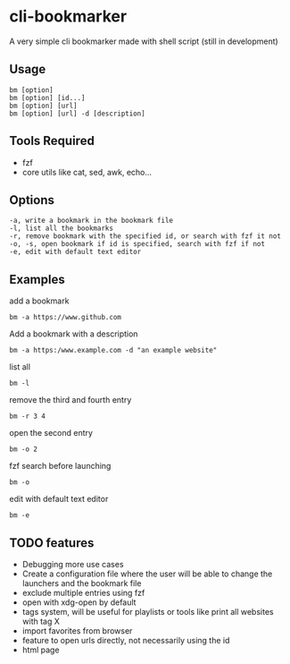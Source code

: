 # cli-bookmarker
A very simple cli bookmarker made with shell script (still in development)

## Usage
```
bm [option]
bm [option] [id...]
bm [option] [url]
bm [option] [url] -d [description] 
```

## Tools Required
* fzf
* core utils like cat, sed, awk, echo...

## Options
```
-a, write a bookmark in the bookmark file
-l, list all the bookmarks
-r, remove bookmark with the specified id, or search with fzf it not
-o, -s, open bookmark if id is specified, search with fzf if not 
-e, edit with default text editor
```

## Examples

add a bookmark
```
bm -a https://www.github.com
```
Add a bookmark with a description
```
bm -a https:/www.example.com -d "an example website"
```
list all
```
bm -l
```
remove the third and fourth entry
```
bm -r 3 4
```
open the second entry
```
bm -o 2
```
fzf search before launching
```
bm -o
```
edit with default text editor
```
bm -e
```

## TODO features

* Debugging more use cases
* Create a configuration file where the user will be able to change the launchers and the bookmark file
* exclude multiple entries using fzf
* open with xdg-open by default
* tags system, will be useful for playlists or tools like print all websites with tag X
* import favorites from browser
* feature to open urls directly, not necessarily using the id
* html page
